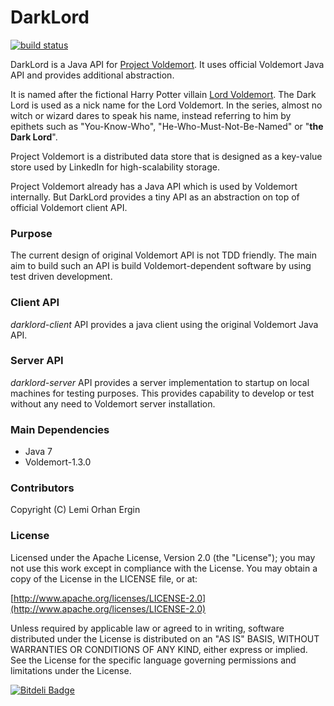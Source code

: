 DarkLord
========
[![build status](https://secure.travis-ci.org/lemiorhan/darklord.png)](http://travis-ci.org/lemiorhan/darklord)

DarkLord is a Java API for [Project Voldemort](http://www.project-voldemort.com/voldemort/). It uses official Voldemort Java API and provides additional abstraction.

It is named after the fictional Harry Potter villain [Lord Voldemort](http://en.wikipedia.org/wiki/Lord_Voldemort). The Dark Lord is used as a nick name for the Lord Voldemort. In the series, almost no witch or wizard dares to speak his name, instead referring to him by epithets such as "You-Know-Who", "He-Who-Must-Not-Be-Named" or "**the Dark Lord**".

Project Voldemort is a distributed data store that is designed as a key-value store used by LinkedIn for high-scalability storage.

Project Voldemort already has a Java API which is used by Voldemort internally. But DarkLord provides a tiny API as an abstraction on top of official Voldemort client API.

### Purpose

The current design of original Voldemort API is not TDD friendly. The main aim to build such an API is build Voldemort-dependent software by using test driven development.

### Client API

*darklord-client* API provides a java client using the original Voldemort Java API.

### Server API

*darklord-server* API provides a server implementation to startup on local machines for testing purposes. This provides capability to develop or test without any need to Voldemort server installation.

### Main Dependencies

* Java 7
* Voldemort-1.3.0 

### Contributors

Copyright (C) Lemi Orhan Ergin

### License

Licensed under the Apache License, Version 2.0 (the "License"); you may not use this work except in compliance with the License. You may obtain a copy of the License in the LICENSE file, or at:

[http://www.apache.org/licenses/LICENSE-2.0](http://www.apache.org/licenses/LICENSE-2.0)

Unless required by applicable law or agreed to in writing, software distributed under the License is distributed on an "AS IS" BASIS, WITHOUT WARRANTIES OR CONDITIONS OF ANY KIND, either express or implied. See the License for the specific language governing permissions and limitations under the License.

[![Bitdeli Badge](https://d2weczhvl823v0.cloudfront.net/lemiorhan/darklord/trend.png)](https://bitdeli.com/free "Bitdeli Badge")

